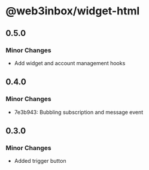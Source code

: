 # @web3inbox/widget-html

## 0.5.0

### Minor Changes

- Add widget and account management hooks

## 0.4.0

### Minor Changes

- 7e3b943: Bubbling subscription and message event

## 0.3.0

### Minor Changes

- Added trigger button
